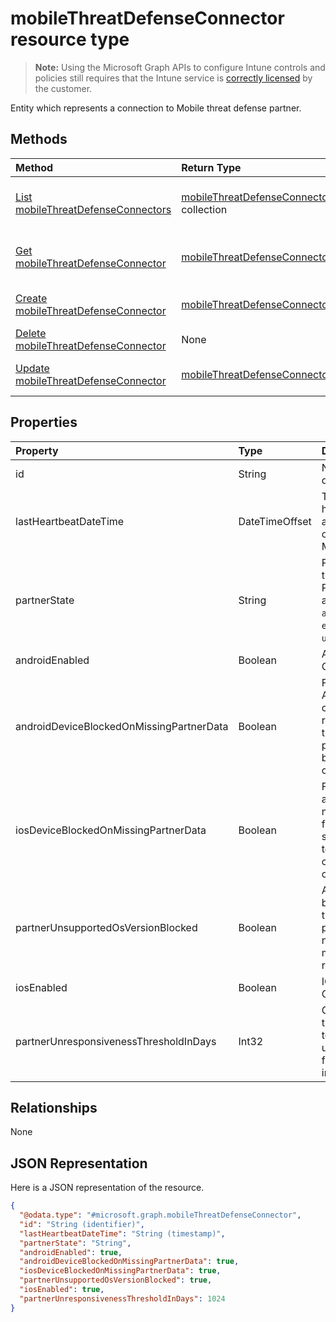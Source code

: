 ﻿# mobileThreatDefenseConnector resource type

> **Note:** Using the Microsoft Graph APIs to configure Intune controls and policies still requires that the Intune service is [correctly licensed](https://go.microsoft.com/fwlink/?linkid=839381) by the customer.

Entity which represents a connection to Mobile threat defense partner.
## Methods
|Method|Return Type|Description|
|:---|:---|:---|
|[List mobileThreatDefenseConnectors](../api/intune_onboarding_mobilethreatdefenseconnector_list.md)|[mobileThreatDefenseConnector](../resources/intune_onboarding_mobilethreatdefenseconnector.md) collection|List properties and relationships of the [mobileThreatDefenseConnector](../resources/intune_onboarding_mobilethreatdefenseconnector.md) objects.|
|[Get mobileThreatDefenseConnector](../api/intune_onboarding_mobilethreatdefenseconnector_get.md)|[mobileThreatDefenseConnector](../resources/intune_onboarding_mobilethreatdefenseconnector.md)|Read properties and relationships of the [mobileThreatDefenseConnector](../resources/intune_onboarding_mobilethreatdefenseconnector.md) object.|
|[Create mobileThreatDefenseConnector](../api/intune_onboarding_mobilethreatdefenseconnector_create.md)|[mobileThreatDefenseConnector](../resources/intune_onboarding_mobilethreatdefenseconnector.md)|Create a new [mobileThreatDefenseConnector](../resources/intune_onboarding_mobilethreatdefenseconnector.md) object.|
|[Delete mobileThreatDefenseConnector](../api/intune_onboarding_mobilethreatdefenseconnector_delete.md)|None|Deletes a [mobileThreatDefenseConnector](../resources/intune_onboarding_mobilethreatdefenseconnector.md).|
|[Update mobileThreatDefenseConnector](../api/intune_onboarding_mobilethreatdefenseconnector_update.md)|[mobileThreatDefenseConnector](../resources/intune_onboarding_mobilethreatdefenseconnector.md)|Update the properties of a [mobileThreatDefenseConnector](../resources/intune_onboarding_mobilethreatdefenseconnector.md) object.|

## Properties
|Property|Type|Description|
|:---|:---|:---|
|id|String|Not yet documented|
|lastHeartbeatDateTime|DateTimeOffset|Timestamp of last heartbeat after admin enabled option Connect to MTP|
|partnerState|String|Partner state of this tenant Possible values are: `unavailable`, `available`, `enabled`, `unresponsive`.|
|androidEnabled|Boolean|Android Toggle On or Off|
|androidDeviceBlockedOnMissingPartnerData|Boolean|For Android, Allows admin to config must receive data from the data sync partner prior to being considered compliant|
|iosDeviceBlockedOnMissingPartnerData|Boolean|For IOS, Allows admin to config must receive data from the data sync partner prior to being considered compliant|
|partnerUnsupportedOsVersionBlocked|Boolean|Allows admin to block devices on the enabled platforms that do not meet minimum version requirements|
|iosEnabled|Boolean|IOS Toggle On or Off|
|partnerUnresponsivenessThresholdInDays|Int32|Get or Set days the per tenant tolerance to unresponsiveness for this partner integration|

## Relationships
None
## JSON Representation
Here is a JSON representation of the resource.
<!-- {
  "blockType": "resource",
  "keyProperty": "id",
  "@odata.type": "microsoft.graph.mobileThreatDefenseConnector"
}
-->
``` json
{
  "@odata.type": "#microsoft.graph.mobileThreatDefenseConnector",
  "id": "String (identifier)",
  "lastHeartbeatDateTime": "String (timestamp)",
  "partnerState": "String",
  "androidEnabled": true,
  "androidDeviceBlockedOnMissingPartnerData": true,
  "iosDeviceBlockedOnMissingPartnerData": true,
  "partnerUnsupportedOsVersionBlocked": true,
  "iosEnabled": true,
  "partnerUnresponsivenessThresholdInDays": 1024
}
```



